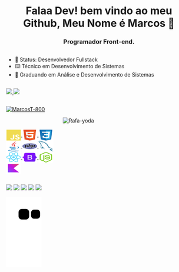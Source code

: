  <h1 align="center">Falaa Dev! bem vindo ao meu Github, Meu Nome é Marcos 👋</></h1>
 
 <h3 align="center">Programador Front-end.</h3>

##
- 🔭 Status: Desenvolvedor Fullstack
- ⌨️ Técnico em Desenvolvimento de Sistemas 
- 🔭 Graduando em Análise e Desenvolvimento de Sistemas

##
<div>
  <a href="https://github.com/MarcosT-800">
  <img height="180em" src="https://github-readme-stats.vercel.app/api?username=MarcosT-800&show_icons=true&theme=dracula&include_all_commits=true&count_private=true"/>
  <img height="180em" src="https://github-readme-stats.vercel.app/api/top-langs/?username=MarcosT-800&layout=compact&langs_count=7&theme=dracula"/>
</div>

  ##
  
  <p align="left"> <img src="https://komarev.com/ghpvc/?username=MarcosT-800&label=Profile%20views&color=0e75b6&style=flat" alt="MarcosT-800" /> </p>


  
<div>
  <img align="right" alt="Rafa-yoda" height="200" width="350" src="https://miro.medium.com/max/1400/0*EitUXT-pqbaQSCTt.gif">
</div>
  
  
  ##
  
  
  <div style="display: inline_block"><br>
  <img align="center" alt="Rafa-Js" height="30" width="40" src="https://raw.githubusercontent.com/devicons/devicon/master/icons/javascript/javascript-plain.svg">
 
 
  <img align="center" alt="Rafa-HTML" height="30" width="40" src="https://raw.githubusercontent.com/devicons/devicon/master/icons/html5/html5-original.svg">
  <img align="center" alt="Rafa-CSS" height="30" width="40" src="https://raw.githubusercontent.com/devicons/devicon/master/icons/css3/css3-original.svg">
  <img align="center" alt="Java" height="30" width="40" src="https://raw.githubusercontent.com/devicons/devicon/master/icons/java/java-original.svg">
  <img align="center" alt="Java" height="30" width="40" src="https://raw.githubusercontent.com/devicons/devicon/master/icons/php/php-original.svg">
  <img align="center" alt="Java" height="30" width="40" src="https://raw.githubusercontent.com/devicons/devicon/master/icons/mysql/mysql-original.svg">
  <img align="center" alt="Java" height="30" width="40" src="https://raw.githubusercontent.com/devicons/devicon/master/icons/react/react-original.svg">
  <img align="center" alt="Java" height="30" width="40" src="https://raw.githubusercontent.com/devicons/devicon/master/icons/bootstrap/bootstrap-original.svg">
  <img align="center" alt="Java" height="30" width="40" src="https://raw.githubusercontent.com/devicons/devicon/master/icons/nodejs/nodejs-original.svg">
  <img align="center" alt="Java" height="30" width="40" src="https://raw.githubusercontent.com/devicons/devicon/master/icons/kotlin/kotlin-original.svg">
</div>
 
  
  ## 
  
  <div> 
  <a href="https://www.youtube.com/channel/UCDSYFgjuwGaazkscfxlg6bA/featured" target="_blank"><img src="https://img.shields.io/badge/YouTube-FF0000?style=for-the-badge&logo=youtube&logoColor=white" target="_blank"></a>
     <a href="https://www.instagram.com/marcos.tsx/" target="_blank"><img src="https://img.shields.io/badge/-Instagram-%23E4405F?style=for-the-badge&logo=instagram&logoColor=white" target="_blank"></a>
     <a href="https://discord.com/channels/874280525114785823/874280525114785826" target="_blank"><img src="https://img.shields.io/badge/Discord-7289DA?style=for-the-badge&logo=discord&logoColor=white" target="_blank"></a> 
   <a href = "marcosalvesjr007@gmail.com"><img src="https://img.shields.io/badge/-Gmail-%23333?style=for-the-badge&logo=gmail&logoColor=white" target="_blank"></a>
  <a href="https://www.linkedin.com/in/marcos-alves-b2934a203/" target="_blank"><img src="https://img.shields.io/badge/-LinkedIn-%230077B5?style=for-the-badge&logo=linkedin&logoColor=white" target="_blank"></a> 
    


 
  ![Snake animation](https://github.com/rafaballerini/rafaballerini/blob/output/github-contribution-grid-snake.svg)
    
    
 
</div>
